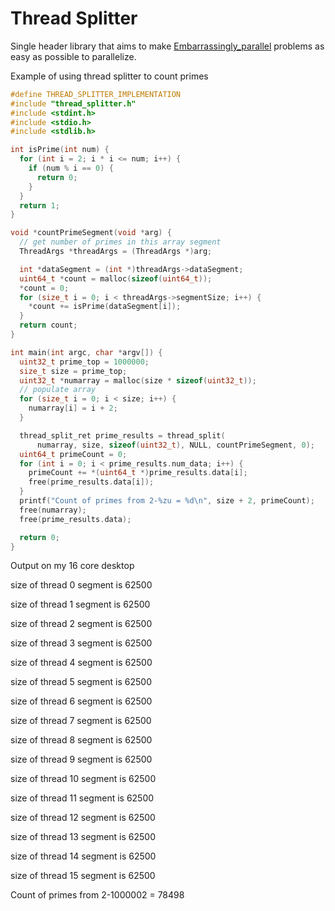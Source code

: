 # Thread Splitter

Single header library that aims to make [Embarrassingly_parallel](https://en.wikipedia.org/wiki/Embarrassingly_parallel)
problems as easy as possible to parallelize.

Example of using thread splitter to count primes 
```c
#define THREAD_SPLITTER_IMPLEMENTATION
#include "thread_splitter.h"
#include <stdint.h>
#include <stdio.h>
#include <stdlib.h>

int isPrime(int num) {
  for (int i = 2; i * i <= num; i++) {
    if (num % i == 0) {
      return 0;
    }
  }
  return 1;
}

void *countPrimeSegment(void *arg) {
  // get number of primes in this array segment
  ThreadArgs *threadArgs = (ThreadArgs *)arg;

  int *dataSegment = (int *)threadArgs->dataSegment;
  uint64_t *count = malloc(sizeof(uint64_t));
  *count = 0;
  for (size_t i = 0; i < threadArgs->segmentSize; i++) {
    *count += isPrime(dataSegment[i]);
  }
  return count;
}

int main(int argc, char *argv[]) {
  uint32_t prime_top = 1000000;
  size_t size = prime_top;
  uint32_t *numarray = malloc(size * sizeof(uint32_t));
  // populate array
  for (size_t i = 0; i < size; i++) {
    numarray[i] = i + 2;
  }

  thread_split_ret prime_results = thread_split(
      numarray, size, sizeof(uint32_t), NULL, countPrimeSegment, 0);
  uint64_t primeCount = 0;
  for (int i = 0; i < prime_results.num_data; i++) {
    primeCount += *(uint64_t *)prime_results.data[i];
    free(prime_results.data[i]);
  }
  printf("Count of primes from 2-%zu = %d\n", size + 2, primeCount);
  free(numarray);
  free(prime_results.data);

  return 0;
}
```
Output on my 16 core desktop

size of thread 0 segment is 62500

size of thread 1 segment is 62500

size of thread 2 segment is 62500

size of thread 3 segment is 62500

size of thread 4 segment is 62500

size of thread 5 segment is 62500

size of thread 6 segment is 62500

size of thread 7 segment is 62500

size of thread 8 segment is 62500

size of thread 9 segment is 62500

size of thread 10 segment is 62500

size of thread 11 segment is 62500

size of thread 12 segment is 62500

size of thread 13 segment is 62500

size of thread 14 segment is 62500

size of thread 15 segment is 62500

Count of primes from 2-1000002 = 78498



